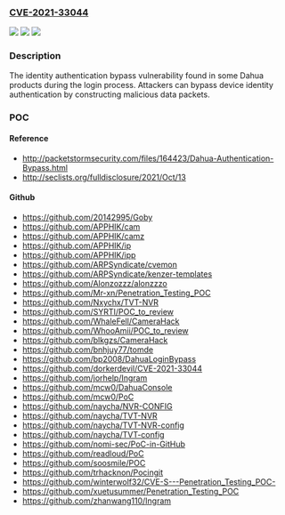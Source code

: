 ### [CVE-2021-33044](https://cve.mitre.org/cgi-bin/cvename.cgi?name=CVE-2021-33044)
![](https://img.shields.io/static/v1?label=Product&message=Some%20Dahua%20IP%20Camera%2C%20Video%20Intercom%2C%20PTZ%20Dome%20Camera%2C%20Thermal%20Camera%20devices&color=blue)
![](https://img.shields.io/static/v1?label=Version&message=n%2Fa&color=blue)
![](https://img.shields.io/static/v1?label=Vulnerability&message=Improper%20Authentication&color=brighgreen)

### Description

The identity authentication bypass vulnerability found in some Dahua products during the login process. Attackers can bypass device identity authentication by constructing malicious data packets.

### POC

#### Reference
- http://packetstormsecurity.com/files/164423/Dahua-Authentication-Bypass.html
- http://seclists.org/fulldisclosure/2021/Oct/13

#### Github
- https://github.com/20142995/Goby
- https://github.com/APPHIK/cam
- https://github.com/APPHIK/camz
- https://github.com/APPHIK/ip
- https://github.com/APPHIK/ipp
- https://github.com/ARPSyndicate/cvemon
- https://github.com/ARPSyndicate/kenzer-templates
- https://github.com/Alonzozzz/alonzzzo
- https://github.com/Mr-xn/Penetration_Testing_POC
- https://github.com/Nxychx/TVT-NVR
- https://github.com/SYRTI/POC_to_review
- https://github.com/WhaleFell/CameraHack
- https://github.com/WhooAmii/POC_to_review
- https://github.com/blkgzs/CameraHack
- https://github.com/bnhjuy77/tomde
- https://github.com/bp2008/DahuaLoginBypass
- https://github.com/dorkerdevil/CVE-2021-33044
- https://github.com/jorhelp/Ingram
- https://github.com/mcw0/DahuaConsole
- https://github.com/mcw0/PoC
- https://github.com/naycha/NVR-CONFIG
- https://github.com/naycha/TVT-NVR
- https://github.com/naycha/TVT-NVR-config
- https://github.com/naycha/TVT-config
- https://github.com/nomi-sec/PoC-in-GitHub
- https://github.com/readloud/PoC
- https://github.com/soosmile/POC
- https://github.com/trhacknon/Pocingit
- https://github.com/winterwolf32/CVE-S---Penetration_Testing_POC-
- https://github.com/xuetusummer/Penetration_Testing_POC
- https://github.com/zhanwang110/Ingram

